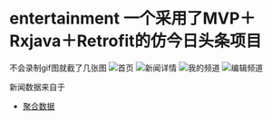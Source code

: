 # entertainment 一个采用了MVP＋Rxjava＋Retrofit的仿今日头条项目
不会录制gif图就截了几张图
![首页](https://github.com/7hundeR/entertainment/tree/master/screens/main.jpg)
![新闻详情](https://github.com/7hundeR/entertainment/tree/master/screens/newsdetail.jpg)
![我的频道](https://github.com/7hundeR/entertainment/tree/master/screens/mychannel.jpg)
![编辑频道](https://github.com/7hundeR/entertainment/tree/master/screens/updatechannel.jpg)

新闻数据来自于
- [聚合数据](https://www.juhe.cn/)
